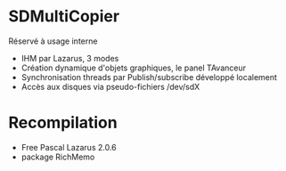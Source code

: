 # SDMultiCopier

Réservé à usage interne

- IHM par Lazarus, 3 modes
- Création dynamique d'objets graphiques, le panel TAvanceur
- Synchronisation threads par Publish/subscribe développé localement
- Accès aux disques via pseudo-fichiers /dev/sdX


# Recompilation

  - Free Pascal Lazarus 2.0.6
  - package RichMemo
